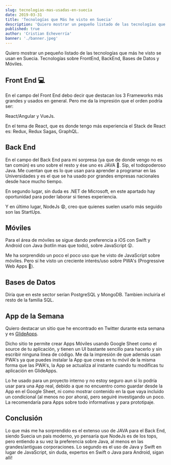 ```yaml
---
slug: tecnologias-mas-usadas-en-suecia
date: 2019-03-31
title: 'Tecnologías que Más he visto en Suecia'
description: 'Quiero mostrar un pequeño listado de las tecnologías que más he visto se usan en Suecia. Tecnologías sobre FrontEnd, BackEnd, Bases de Datos y Móviles.'
published: true
author: 'Cristian Echeverría'
banner: './banner.jpeg'
---
```


Quiero mostrar un pequeño listado de las tecnologías que más he visto se usan en Suecia. Tecnologías sobre FrontEnd, BackEnd, Bases de Datos y Móviles.

## Front End 💻
En el campo del Front End debo decir que destacan los 3 Frameworks más grandes y usados en general. Pero me da la impresión que el orden podría ser: 

React/Angular y VueJs.

En el tema de React, que es donde tengo más experiencia el Stack de React es: Redux, Redux Sagas, GraphQL.

## Back End
En el campo del Back End para mi sorpresa (ya que de donde vengo no es tan común) es uno sobre el resto y ése uno es JAVA 🥇. Sip, el todopoderoso Java. Me cuentan que es lo que usan para aprender a programar en las Universidades y es el que se ha usado por grandes empresas nacionales desde hace mucho tiempo.

En segundo lugar, sin duda es .NET de Microsoft, en este apartado hay oportunidad para poder laborar si tienes experiencia.

Y en último lugar, NodeJs 😧, creo que quienes suelen usarlo más seguido son las StartUps.

## Móviles
Para el área de móviles se sigue dando preferencia a iOS con Swift y Android con Java (kotlin mas que todo), sobre JavaScript 😲.

Me ha sorprendido un poco el poco uso que he visto de JavaScript sobre móviles. Pero sí he visto un creciente interés/uso sobre PWA's (Progressive Web Apps 🚀).

## Bases de Datos
Diría que en este sector serían PostgreSQL y MongoDB. Tambien incluiría el resto de la familia SQL.

## App de la Semana
Quiero destacar un sitio que he encontrado en Twitter durante esta semana y es [GlideApps](https://www.glideapps.com/).

Dicho sitio te permite crear Apps Móviles usando Google Sheet como el source de tu aplicación, y tienen un UI bastante sencillo para hacerlo y sin escribir ninguna línea de código. Me da la impresión de que además usan PWA's ya que puedes instalar la App que creas en tu móvil de la misma forma que las PWA's, la App se actualiza al instante cuando tu modificas tu aplicación en GlideApps.

Lo he usado para un proyecto interno y no estoy seguro aun si lo podría usar para una App real, debido a que no encuentro como guardar desde la App en el Google Sheet, ni como mostrar contenido en la que vaya incluido un condicional (al menos no por ahora), pero seguiré investigando un poco. La recomendaría para Apps sobre todo informativas y para prototipaje.

## Conclusión

Lo que más me ha sorprendido es el extenso uso de JAVA para el Back End, siendo Suecia un país moderno, yo pensaría que NodeJs es de los tops, pero entiendo a su vez la preferencia sobre Java, al menos en las grandes/antiguas corporaciones. Lo segundo es el uso de Java y Swift en lugar de JavaScript, sin duda, expertos en Swift o Java para Android, sigan alli!
